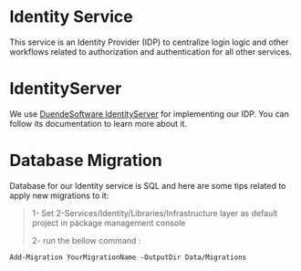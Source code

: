 # Identity Service
This service is an Identity Provider (IDP) to centralize login logic and other workflows related to authorization and authentication for all other services.

# IdentityServer
We use [DuendeSoftware IdentityServer](https://docs.duendesoftware.com/identityserver/v6) for implementing our IDP. You can follow its documentation to learn more about it.

# Database Migration
Database for our Identity service is SQL and here are some tips related to apply new migrations to it:

> 1- Set 2-Services/Identity/Libraries/Infrastructure layer as default project in package management console
> 
> 2- run the bellow command :
> 
	Add-Migration YourMigrationName -OutputDir Data/Migrations